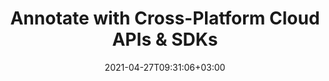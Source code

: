 ---
############################# Static ############################
layout: "product"
date: 2021-04-27T09:31:06+03:00
draft: false

############################# Head ############################
head_title: "Document & Image Translation Cloud SDKs & REST API"
head_description: "Document Translation REST API & Cloud SDKs for .NET, Java, PHP, Ruby or cURL commands for REST APIs. Annotate PDF, Word, Excel, PPT, HTML, Image, CAD etc."

############################# Header ############################
title: "Annotate with Cross-Platform Cloud APIs & SDKs"
description: "Annotate documents and images using cURL commands for translation REST APIs or Cloud SDKs for .NET, Java, PHP, Python & Ruby.‎"

############################# APIs ###############################
apis:
  enable: true

  api:
    # api loop
    - title: "GroupDocs.Viewer Cloud APIs Include"
      
      api_product:
        # api_product loop
        - link: "https://products.groupdocs.com/translation/curl/"
          img_alt: "GroupDocs.Viewer Cloud for cURL"
          image: "https://www.groupdocs.cloud/templates/groupdocscloud/images/sdk/272x272/groupdocs_translation-for-curl.png"
          product: "GroupDocs.Viewer for"
          platform: "cURL"
          content: "Send API requests to our cloud-based documents translation RESTful API and view popular document formats in any language or platform."

        # api_product loop
        - link: "https://products.groupdocs.com/translation/net/"
          img_alt: "GroupDocs.Viewer Cloud SDK for .NET"
          image: "https://www.groupdocs.cloud/templates/groupdocscloud/images/sdk/272x272/groupdocs_translation-for-net.png"
          product: "GroupDocs.Viewer for"
          platform: ".NET"
          content: "Enhance your .NET applications with the capabilities to edit document formats using translation .NET SDK."

          # api_product loop
        - link: "https://products.groupdocs.com/translation/java/"
          img_alt: "GroupDocs.Viewer Cloud SDK for Java"
          image: "https://www.groupdocs.cloud/templates/groupdocscloud/images/sdk/272x272/groupdocs_translation-for-java.png"
          product: "GroupDocs.Viewer for"
          platform: "Java"
          content: "Efficiently edit bunch of document formats within Java applications using document translation SDK for Java."

        



        

    # api loop
    - title: ""
      link: "/translation"
      label: "View All On Premise APIs"
      api_product:
        
        # api_product loop
        - link: "https://products.groupdocs.com/translation/python/"
          img_alt: "GroupDocs.Viewer Cloud SDK for Python"
          image: "https://www.groupdocs.cloud/templates/groupdocscloud/images/sdk/272x272/groupdocs_translation-for-python.png"
          product: "GroupDocs.Viewer"
          platform: "Python"
          content: "Document translation SDK for Python to easily manipulate a wide range of document formats directly within your applications."

          
          


    # api loop
    - title: ""
      link: "/translation"
      label: "View All Cross Platform Apps"
      api_product:
        

       

    

############################# Back to top ###############################
back_to_top:
  enable: true
---